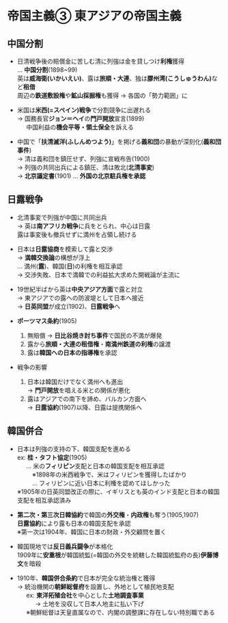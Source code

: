 # 帝国主義③ 東アジアの帝国主義

## 中国分割

- 日清戦争後の賠償金に苦しむ清に列強は金を貸しつけ**利権**獲得  
  ... **中国分割**(1898~99)  
  英は**威海衛(いかいえい)**、露は**旅順・大連**、独は**膠州湾(こうしゅうわん)**&#8203;など**租借**  
  周辺の**鉄道敷設権**や**鉱山採掘権**も獲得 → 各国の「勢力範囲」に  

- 米国は**米西(=スペイン)戦争**で分割競争に出遅れる  
  → 国務長官**ジョン＝ヘイ**の**門戸開放**宣言(1899)  
  &ensp;&emsp;中国利益の**機会平等・領土保全**を訴える  

- 中国で「**扶清滅洋(ふしんめつよう)**」を掲げる**義和団**の暴動が深刻化(**義和団事件**)  
  → 清は義和団を鎮圧せず、列強に宣戦布告(1900)  
  → 列強の共同出兵による鎮圧、清は敗北(**北清事変**)  
  → **北京議定書**(1901) ... **外国の北京駐兵権を承認**  

## 日露戦争

- 北清事変で列強が中国に共同出兵  
  → 英は**南アフリカ戦争**に兵をとられ、中心は日露  
  露は事変後も撤兵せずに満州を占領し続ける  

- 日本は**日露協商**を模索して露と交渉  
  → **満韓交換論**の構想が浮上  
  ... 満州(**露**)、韓国(**日**)の利権を相互承認  
  → 交渉失敗、日本で満韓での利益拡大求めた開戦論が主流に  

- 19世紀半ばから英は**中央アジア方面**で露と対立  
  → 東アジアでの露への防波堤として日本へ接近  
  → **日英同盟**が成立(1902)、**日露戦争**へ  

- **ポーツマス条約**(1905)  
  1. 無賠償 → **日比谷焼き討ち事件**で国民の不満が爆発  
  2. 露から**旅順・大連の租借権**・**南満州鉄道の利権**の譲渡  
  3. 露は**韓国への日本の指導権**を承認  

- 戦争の影響
  1. 日本は韓国だけでなく満州へも進出  
    → **門戸開放**を唱える米との関係が悪化  
  2. 露はアジアでの南下を諦め、バルカン方面へ  
    → **日露協約**(1907)以降、日露は提携関係へ  

## 韓国併合

- 日本は列強の支持の下、韓国支配を進める  
  ex: **桂・タフト協定**(1905)  
  &ensp;&emsp;... 米の**フィリピン**支配と日本の韓国支配を相互承認  
  &ensp;&emsp;&emsp;※1898年の米西戦争で、米はフィリピンを獲得したばかり  
  &ensp;&emsp;&emsp;... フィリピンに近い日本に利権を認めてほしかった  
  ※1905年の日英同盟改正の際に、イギリスとも英のインド支配と日本の韓国支配を相互承認済み  

- **第二次・第三次日韓協約**で韓国の**外交権**・**内政権**も奪う(1905,1907)  
  **日露協約**により露も日本の韓国支配を承認  
  ※第一次は1904年、韓国に日本の財政・外交顧問を置く  

- 韓国現地では**反日義兵闘争**が本格化  
  1909年に**安重根**が韓国統監(=韓国の外交を統轄した韓国統監府の長)**伊藤博文**を暗殺  

- 1910年、**韓国併合条約**で日本が完全な統治権と獲得  
  → 統治機関の**朝鮮総督府**を設置し、外地として植民地支配  
  &ensp;&emsp;ex: **東洋拓殖会社**を中心とした**土地調査事業**  
  &ensp;&emsp;&ensp;&emsp;→ 土地を没収して日本人地主に払い下げ  
  &ensp;&emsp;※朝鮮総督は天皇直属なので、内閣の調整課に存在しない特別職である  

